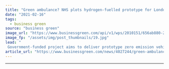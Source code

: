 ```yaml
---
title: "Green ambulance? NHS plots hydrogen-fuelled prototype for London"
date: "2021-02-16"
tags: 
  - business green
source: "business green"
image_url: "https://www.businessgreen.com/api/v1/wps/2010151/656ab880-2404-4376-800f-9cd5fcb9b840/2/LAS-revised-view-roof-tech2-hydrogen-fuel-cell-ambulance-185x114.jpg"
image_fp: "/assets/img/post_thumbnails/19.jpg"
lead: "
 Government-funded project aims to deliver prototype zero emission vehicle to London Ambulance Service NHS Trust later this year ..."
article_url: "https://www.businessgreen.com/news/4027244/green-ambulance-nhs-plots-hydrogen-fuelled-prototype-london"
---
```


---
